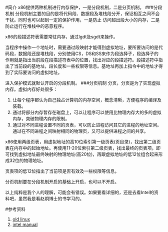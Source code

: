 #简介
x86提供两种机制进行内存保护，一是分段机制，二是分页机制。
###分段机制
分段机制主要的目的是将代码段、数据段及堆栈段分开，保证相互之间不会干扰。同时也可以起到一定的保护作用，一是防止 访问超出段大小的内存，二是防止运行在堆栈中的恶意程序。

x86的段描述符表需要常驻内存，通过lgdt及sgdt来操作。

当程序中操作一个地址时，需要通过段映射才能得到虚拟地址，要所要访问的是代码段，数据段还是堆栈段，分别使用CS，DS和SS来作为段选择子，段选择子的作用就是指出当前段在段描述符表中的位置，找出对应的段描述符。段描述符中指出了当前段的基地址，段长度和一些权限等信息。基地址再加上指令中的地址才得到了实际要访问的虚拟地址。

进入保护模式就默认开启的分段机制。
###分页机制
分页，分页是为了实现虚拟内存。虚拟内存好处很多：

1. 让每个程序都认为自己独占计算机的内存空间，概念清晰，方便程序的编译及装载。
2. 通过将部分内存暂存在磁盘上，可以让程序可以使用比物理内存大的多的虚拟内存，突破物理内存的限制。
3. 通过对不同进程设置不同的页表，可以防止进程访问其它的进程的地址空间。通过在不同进程之间映射相同的物理页，又可以提供进程之间的共享。

x86使用两级页表，用虚拟地址的高10位索引第一级页表(页目录)，找出第二级页表在内存中的起始地址。再使用11-20位索引第二级页表，找出最终的页表项，即可找到虚拟地址最终映射的物理地址(高20位)，再跟虚拟地址的低12位组合起来形成32位的物理地址。

页表项的低12位指出了当前项是否有效及一些权限等信息。

分页机制要在分段机制开启的基础上开启，也可以不开启。

以上纯粹是我个人的理解，可能会有错误。如果要看详细的，还是去看Intel的资料吧，虽然我是看赵炯博士的书学习的。

#参考资料
1. [old linux](http://oldlinux.org/)
2. [intel manual](http://www.intel.com/content/www/us/en/processors/architectures-software-developer-manuals.html)
